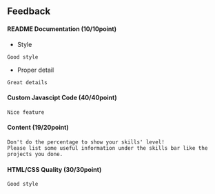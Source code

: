 ## Feedback
#### README Documentation (10/10point)
*  Style
```
Good style
```  
*  Proper detail
```
Great details
```
#### Custom Javascipt Code (40/40point)
```
Nice feature
```
#### Content (19/20point)
```
Don't do the percentage to show your skills' level!
Please list some useful information under the skills bar like the projects you done.

```
#### HTML/CSS Quality (30/30point)
```
Good style
```